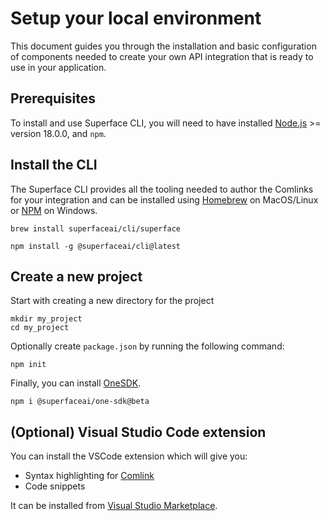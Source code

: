 # Setup your local environment

This document guides you through the installation and basic configuration of components needed to create your own API integration that is ready to use in your application.

## Prerequisites

To install and use Superface CLI, you will need to have installed [Node.js](https://nodejs.dev/learn/how-to-install-nodejs) >= version 18.0.0, and `npm`.

## Install the CLI

The Superface CLI provides all the tooling needed to author the Comlinks for your integration and can be installed using [Homebrew](https://brew.sh/) on MacOS/Linux or [NPM](https://www.npmjs.com/) on Windows.

```shell title="Install with Homebrew"
brew install superfaceai/cli/superface
```

```shell title="Install with NPM"
npm install -g @superfaceai/cli@latest
```

## Create a new project

Start with creating a new directory for the project

```shell
mkdir my_project
cd my_project
```

Optionally create `package.json` by running the following command:

```shell
npm init
```

Finally, you can install [OneSDK](/reference/one-sdk).

```shell
npm i @superfaceai/one-sdk@beta
```

## (Optional) Visual Studio Code extension

You can install the VSCode extension which will give you:

- Syntax highlighting for [Comlink](/comlink)
- Code snippets

It can be installed from [Visual Studio Marketplace](https://marketplace.visualstudio.com/items?itemName=superfaceai.superface-language-client-vscode).
